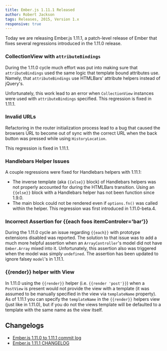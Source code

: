 ```yaml
---
title: Ember.js 1.11.1 Released
author: Robert Jackson
tags: Releases, 2015, Version 1.x
responsive: true
---
```


Today we are releasing Ember.js 1.11.1, a patch-level release of Ember that
fixes several regressions introduced in the 1.11.0 release.

### CollectionView with `attributeBindings`

During the 1.11.0 cycle much effort was put into making sure that `attributeBindings` used
the same logic that template bound attributes use.  Namely, that `attributeBindings` use
HTMLBars' attribute helpers instead of jQuery's.

Unfortunately, this work lead to an error when `CollectionView` instances were used with
`attributeBindings` specified.  This regression is fixed in 1.11.1.

### Invalid URLs

Refactoring in the router initialization process lead to a bug that caused the browsers URL
to become out of sync with the correct URL when the back button was pressed while using 
`HistoryLocation`.

This regression is fixed in 1.11.1.

### Handlebars Helper Issues

A couple regressions were fixed for Handlebars helpers with 1.11.1:

* The inverse template (aka `{{else}}` block) of Handlebars helpers was not properly accounted
  for during the HTMLBars transition. Using an `{{else}}` block with a Handlebars helper has
  not been function since 1.9.0.
* The main block could not be rendered even if `options.fn()` was called within the helper. This
regression was first introduced in 1.11.0-beta.4.

### Incorrect Assertion for {{each foos itemControler='bar'}}

During the 1.11.0 cycle an issue regarding `{{each}}` with prototype extensions disabled was reported.
The solution to that issue was to add a much more helpful assertion when an `ArrayController`'s model
did not have `Ember.Array` mixed into it. Unfortunately, this assertion also was triggered when the
model was simply `undefined`. The assertion has been updated to ignore falsey `model`'s in 1.11.1.


### {{render}} helper with View

In 1.11.0 using the `{{render}}` helper (i.e. `{{render 'post'}}`) when a `PostView` is present would not
provide the view with a template (it was assumed to be manually specified in the view via `templateName`
property). As of 1.11.1 you can specify the `templateName` in the `{{render}}` helpers view (just like in 1.11.0),
but if you do not the views template will be defaulted to a template with the same name as the view itself.

## Changelogs

+ [Ember.js 1.11.0 to 1.11.1 commit log](https://github.com/emberjs/ember.js/compare/v1.11.0...v1.11.1)
+ [Ember.js 1.11.1 CHANGELOG](https://github.com/emberjs/ember.js/releases/tag/v1.11.1)
